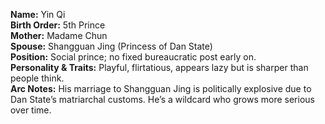 **Name:** Yin Qi  
**Birth Order:** 5th Prince  
**Mother:** Madame Chun  
**Spouse:** Shangguan Jing (Princess of Dan State)  
**Position:** Social prince; no fixed bureaucratic post early on.  
**Personality & Traits:** Playful, flirtatious, appears lazy but is sharper than people think.  
**Arc Notes:** His marriage to Shangguan Jing is politically explosive due to Dan State’s matriarchal customs. He’s a wildcard who grows more serious over time.  
